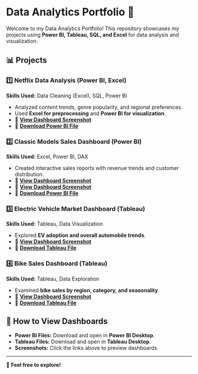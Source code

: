 # Data Analytics Portfolio 🎯  

Welcome to my Data Analytics Portfolio! This repository showcases my projects using **Power BI, Tableau, SQL, and Excel** for data analysis and visualization.

## 📊 Projects  

### 1️⃣ Netflix Data Analysis (Power BI, Excel)  
**Skills Used:** Data Cleaning (Excel), SQL, Power BI  
- Analyzed content trends, genre popularity, and regional preferences.  
- Used **Excel for preprocessing** and **Power BI for visualization**.  
- 📌 **[View Dashboard Screenshot](https://github.com/AashPathan/Data-Analytics-Portfolio/blob/main/Netflix%20Dashboard.png)**  
- 📂 **[Download Power BI File](link_to_file.pbix)**  

### 2️⃣ Classic Models Sales Dashboard (Power BI)  
**Skills Used:** Excel, Power BI, DAX  
- Created interactive sales reports with revenue trends and customer distribution.  
- 📌 **[View Dashboard Screenshot](https://github.com/AashPathan/Data-Analytics-Portfolio/blob/main/Sales%20Dashboard%201.png)**
- 📌 **[View Dashboard Screenshot](https://github.com/AashPathan/Data-Analytics-Portfolio/blob/main/Sales%20Dashboard%202.png)**  
- 📂 **[Download Power BI File](link_to_file.pbix)**  

### 3️⃣ Electric Vehicle Market Dashboard (Tableau)  
**Skills Used:** Tableau, Data Visualization  
- Explored **EV adoption and overall automobile trends**.  
- 📌 **[View Dashboard Screenshot](https://github.com/AashPathan/Data-Analytics-Portfolio/blob/main/Tableau%20EV%20Car%20Dashboard.png)**  
- 📂 **[Download Tableau File](link_to_file.twbx)**  

### 4️⃣ Bike Sales Dashboard (Tableau)  
**Skills Used:** Tableau, Data Exploration  
- Examined **bike sales by region, category, and seasonality**.  
- 📌 **[View Dashboard Screenshot](link_to_screenshot.png)**  
- 📂 **[Download Tableau File](link_to_file.twbx)**  

## 🔗 How to View Dashboards  
- **Power BI Files:** Download and open in **Power BI Desktop**.  
- **Tableau Files:** Download and open in **Tableau Desktop**.  
- **Screenshots:** Click the links above to preview dashboards.  

---
👋 **Feel free to explore!** 

